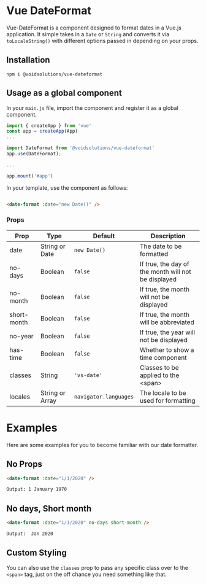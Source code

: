 # Vue DateFormat

Vue-DateFormat is a component designed to format dates in a Vue.js application. It simple takes in a `Date` or `String` and converts it via `toLocaleString()` with different options passed in depending on your props.

## Installation

```npm i @voidsolutions/vue-dateformat```

## Usage as a global component

In your ```main.js``` file, import the component and register it as a global component.

```javascript
import { createApp } from 'vue'
const app = createApp(App)
...

import DateFormat from '@voidsolutions/vue-dateformat'
app.use(DateFormat);

...

app.mount('#app')
```

In your template, use the component as follows:

```html

<date-format :date="new Date()" />

```

### Props

| Prop        | Type           | Default               | Description                                         |
| ----------- | -------------- | --------------------- | --------------------------------------------------- |
| date        | String or Date | `new Date()`          | The date to be formatted                            |
| no-days     | Boolean        | `false`               | If true, the day of the month will not be displayed |
| no-month    | Boolean        | `false`               | If true, the month will not be displayed            |
| short-month | Boolean        | `false`               | If true, the month will be abbreviated              |
| no-year     | Boolean        | `false`               | If true, the year will not be displayed             |
| has-time    | Boolean        | `false`               | Whether to show a time component                    |
| classes     | String         | `'vs-date'`           | Classes to be applied to the \<span>                |
| locales     | String or Array| `navigator.languages` | The locale to be used for formatting                |

# Examples
Here are some examples for you to become familiar with our date formatter.
## No Props
    
```html
<date-format :date="1/1/2020" />

Output: 1 January 1970
```

## No days, Short month
```html
<date-format :date="1/1/2020" no-days short-month />

Output:  Jan 2020
```

## Custom Styling

You can also use the `classes` prop to pass any specific class over to the `<span>` tag, just on the off chance you need something like that.


